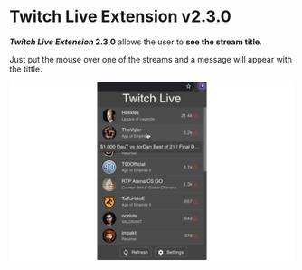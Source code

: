# Twitch Live Extension v2.3.0

**_Twitch Live Extension_ 2.3.0** allows the user to **see the stream title**.

Just put the mouse over one of the streams and a message will appear with the tittle.

![Extension Hover](../assets/extension_hover_rsz.png "Extension Hover")
